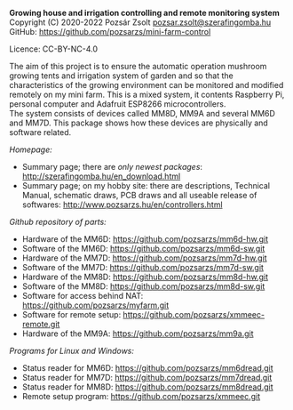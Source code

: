 **Growing house and irrigation controlling and remote monitoring system**  
Copyright (C) 2020-2022 Pozsár Zsolt <pozsar.zsolt@szerafingomba.hu>  
GitHub: <https://github.com/pozsarzs/mini-farm-control>

Licence:             CC-BY-NC-4.0

The aim of this project is to ensure the automatic operation mushroom growing tents and irrigation system of garden and so that the characteristics of the growing environment can be monitored and modified remotely on my mini farm. This is a mixed system, it contents Raspberry Pi, personal computer and Adafruit ESP8266 microcontrollers.  
The system consists of devices called MM8D, MM9A and several MM6D and MM7D. This package shows how these devices are physically and software related.

*Homepage:*  

  * Summary page; there are *only newest packages*: <http://szerafingomba.hu/en_download.html>  
  * Summary page; on my hobby site: there are descriptions, Technical Manual, schematic draws, PCB draws and all useable release of softwares: <http://www.pozsarzs.hu/en/controllers.html>


*Github repository of parts:*

  * Hardware of the MM6D: <https://github.com/pozsarzs/mm6d-hw.git>  
  * Software of the MM6D: <https://github.com/pozsarzs/mm6d-sw.git>  
  * Hardware of the MM7D: <https://github.com/pozsarzs/mm7d-hw.git>  
  * Software of the MM7D: <https://github.com/pozsarzs/mm7d-sw.git>  
  * Hardware of the MM8D: <https://github.com/pozsarzs/mm8d-hw.git>  
  * Software of the MM8D: <https://github.com/pozsarzs/mm8d-sw.git>  
  * Software for access behind NAT: <https://github.com/pozsarzs/myfarm.git>  
  * Software for remote setup: <https://github.com/pozsarzs/xmmeec-remote.git>  
  * Hardware of the MM9A: <https://github.com/pozsarzs/mm9a.git>

*Programs for Linux and Windows:*

  * Status reader for MM6D: <https://github.com/pozsarzs/mm6dread.git>  
  * Status reader for MM7D: <https://github.com/pozsarzs/mm7dread.git>  
  * Status reader for MM8D: <https://github.com/pozsarzs/mm8dread.git>  
  * Remote setup program: <https://github.com/pozsarzs/xmmeec.git>  
